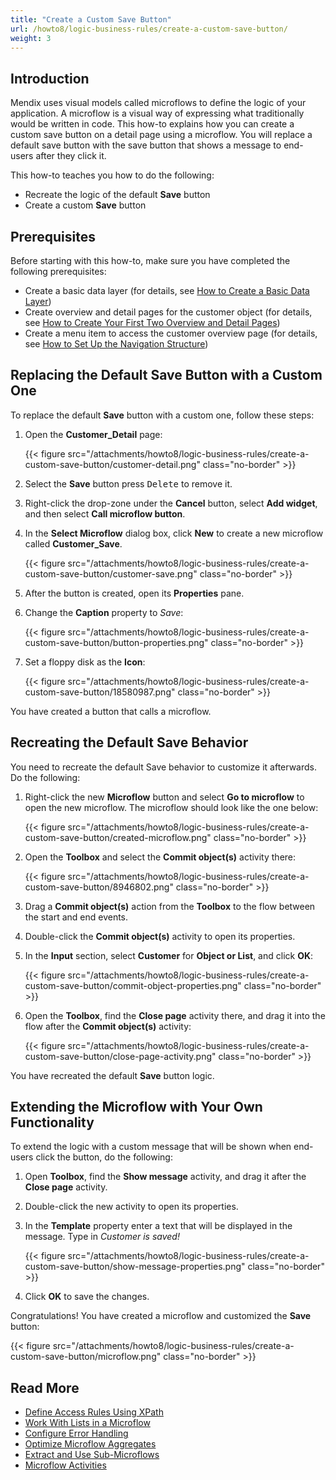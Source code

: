 ```yaml
---
title: "Create a Custom Save Button"
url: /howto8/logic-business-rules/create-a-custom-save-button/
weight: 3
---
```

## Introduction

Mendix uses visual models called microflows to define the logic of your application. A microflow is a visual way of expressing what traditionally would be written in code. This how-to explains how you can create a custom save button on a detail page using a microflow. You will replace a default save button with the save button that shows a message to end-users after they click it. 

This how-to teaches you how to do the following:

* Recreate the logic of the default **Save** button
* Create a custom **Save** button

## Prerequisites

Before starting with this how-to, make sure you have completed the following prerequisites:

* Create a basic data layer (for details, see [How to Create a Basic Data Layer](/howto8/data-models/create-a-basic-data-layer/))
* Create overview and detail pages for the customer object (for details, see [How to Create Your First Two Overview and Detail Pages](/howto8/front-end/create-your-first-two-overview-and-detail-pages/))
* Create a menu item to access the customer overview page (for details, see [How to Set Up the Navigation Structure](/howto8/general/setting-up-the-navigation-structure/))

## Replacing the Default Save Button with a Custom One

To replace the default **Save** button with a custom one, follow these steps:

1. Open the **Customer_Detail** page:

    {{< figure src="/attachments/howto8/logic-business-rules/create-a-custom-save-button/customer-detail.png" class="no-border" >}}

2. Select the **Save** button press <kbd>Delete</kbd> to remove it.

3. Right-click the drop-zone under the **Cancel** button, select **Add widget**, and then select **Call microflow button**.

4. In the **Select Microflow** dialog box, click **New** to create a new microflow called **Customer_Save**.

    {{< figure src="/attachments/howto8/logic-business-rules/create-a-custom-save-button/customer-save.png" class="no-border" >}}

5. After the button is created, open its **Properties** pane.

6. Change the **Caption** property to *Save*:

    {{< figure src="/attachments/howto8/logic-business-rules/create-a-custom-save-button/button-properties.png" class="no-border" >}}

7. Set a floppy disk as the **Icon**:

    {{< figure src="/attachments/howto8/logic-business-rules/create-a-custom-save-button/18580987.png" class="no-border" >}}

You have created a button that calls a microflow.

## Recreating the Default Save Behavior

You need to recreate the default Save behavior to customize it afterwards. Do the following:

1. Right-click the new **Microflow** button and select **Go to microflow** to open the new microflow. The microflow should look like the one below:

    {{< figure src="/attachments/howto8/logic-business-rules/create-a-custom-save-button/created-microflow.png" class="no-border" >}}

2. Open the **Toolbox** and select the **Commit object(s)** activity there:

    {{< figure src="/attachments/howto8/logic-business-rules/create-a-custom-save-button/8946802.png" class="no-border" >}}

3. Drag a **Commit object(s)** action from the **Toolbox** to the flow between the start and end events.
4. Double-click the **Commit object(s)** activity to open its properties.

5. In the **Input** section, select **Customer** for **Object or List**, and click **OK**:

    {{< figure src="/attachments/howto8/logic-business-rules/create-a-custom-save-button/commit-object-properties.png" class="no-border" >}}

6. Open the **Toolbox**, find the **Close page** activity there, and drag it into the flow after the **Commit object(s)** activity:

    {{< figure src="/attachments/howto8/logic-business-rules/create-a-custom-save-button/close-page-activity.png" class="no-border" >}}

You have recreated the default **Save** button logic.

## Extending the Microflow with Your Own Functionality

To extend the logic with a custom message that will be shown when end-users click the button, do the following:

1. Open **Toolbox**, find the **Show message** activity, and drag it after the **Close page** activity.

2. Double-click the new activity to open its properties.

3. In the **Template** property enter a text that will be displayed in the message. Type in *Customer is saved!* 

    {{< figure src="/attachments/howto8/logic-business-rules/create-a-custom-save-button/show-message-properties.png" class="no-border" >}}

4. Click **OK** to save the changes. 

Congratulations! You have created a microflow and customized the **Save** button: 

{{< figure src="/attachments/howto8/logic-business-rules/create-a-custom-save-button/microflow.png" class="no-border" >}}

## Read More

* [Define Access Rules Using XPath](/howto8/logic-business-rules/define-access-rules-using-xpath/)
* [Work With Lists in a Microflow](/howto8/logic-business-rules/working-with-lists-in-a-microflow/)
* [Configure Error Handling](/howto8/logic-business-rules/set-up-error-handling/)
* [Optimize Microflow Aggregates](/howto8/logic-business-rules/optimizing-microflow-aggregates/)
* [Extract and Use Sub-Microflows](/howto8/logic-business-rules/extract-and-use-sub-microflows/)
* [Microflow Activities](/refguide8/activities/)
